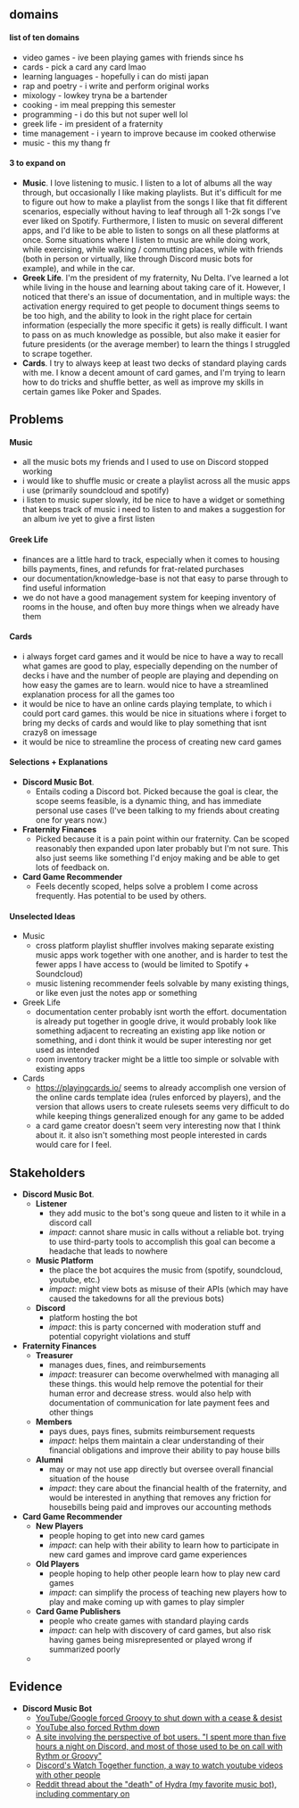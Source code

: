 
## domains
#### list of ten domains
- video games - ive been playing games with friends since hs 
- cards - pick a card any card lmao
- learning languages - hopefully i can do misti japan
- rap and poetry - i write and perform original works
- mixology - lowkey tryna be a bartender
- cooking - im meal prepping this semester
- programming - i do this but not super well lol
- greek life - im president of a fraternity
- time management - i yearn to improve because im cooked otherwise
- music - this my thang fr

#### 3 to expand on

- **Music**. I love listening to music. I listen to a lot of albums all the way through, but occasionally I like making playlists. But it's difficult for me to figure out how to make a playlist from the songs I like that fit different scenarios, especially without having to leaf through all 1-2k songs I've ever liked on Spotify. Furthermore, I listen to music on several different apps, and I'd like to be able to listen to songs on all these platforms at once. Some situations where I listen to music are while doing work, while exercising, while walking / commutting places, while with friends (both in person or virtually, like through Discord music bots for example), and while in the car.
- **Greek Life**. I'm the president of my fraternity, Nu Delta. I've learned a lot while living in the house and learning about taking care of it. However, I noticed that there's an issue of documentation, and in multiple ways: the activation energy required to get people to document things seems to be too high, and the ability to look in the right place for certain information (especially the more specific it gets) is really difficult. I want to pass on as much knowledge as possible, but also make it easier for future presidents (or the average member) to learn the things I struggled to scrape together.
- **Cards**. I try to always keep at least two decks of standard playing cards with me. I know a decent amount of card games, and I'm trying to learn how to do tricks and shuffle better, as well as improve my skills in certain games like Poker and Spades.

## Problems

#### Music
- all the music bots my friends and I used to use on Discord stopped working
- i would like to shuffle music or create a playlist across all the music apps i use (primarily soundcloud and spotify)
- i listen to music super slowly, itd be nice to have a widget or something that keeps track of music i need to listen to and makes a suggestion for an album ive yet to give a first listen
#### Greek Life
- finances are a little hard to track, especially when it comes to housing bills payments, fines, and refunds for frat-related purchases
- our documentation/knowledge-base is not that easy to parse through to find useful information
- we do not have a good management system for keeping inventory of rooms in the house, and often buy more things when we already have them
#### Cards
- i always forget card games and it would be nice to have a way to recall what games are good to play, especially depending on the number of decks i have and the number of people are playing and depending on how easy the games are to learn. would nice to have a streamlined explanation process for all the games too
- it would be nice to have an online cards playing template, to which i could port card games. this would be nice in situations where i forget to bring my decks of cards and would like to play something that isnt crazy8 on imessage
- it would be nice to streamline the process of creating new card games

#### Selections + Explanations
- **Discord Music Bot**.
	- Entails coding a Discord bot. Picked because the goal is clear, the scope seems feasible, is a dynamic thing, and has immediate personal use cases (I've been talking to my friends about creating one for years now.)
- **Fraternity Finances**
	- Picked because it is a pain point within our fraternity. Can be scoped reasonably then expanded upon later probably but I'm not sure. This also just seems like something I'd enjoy making and be able to get lots of feedback on.
- **Card Game Recommender**
	- Feels decently scoped, helps solve a problem I come across frequently. Has potential to be used by others.
#### Unselected Ideas
- Music
	- cross platform playlist shuffler involves making separate existing music apps work together with one another, and is harder to test the fewer apps I have access to (would be limited to Spotify + Soundcloud)
	- music listening recommender feels solvable by many existing things, or like even just the notes app or something
- Greek Life
	- documentation center probably isnt worth the effort. documentation is already put together in google drive, it would probably look like something adjacent to recreating an existing app like notion or something, and i dont think it would be super interesting nor get used as intended
	- room inventory tracker might be a little too simple or solvable with existing apps
- Cards
	- https://playingcards.io/ seems to already accomplish one version of the online cards template idea (rules enforced by players), and the version that allows users to create rulesets seems very difficult to do while keeping things generalized enough for any game to be added
	- a card game creator doesn't seem very interesting now that I think about it. it also isn't something most people interested in cards would care for I feel.

## Stakeholders

- **Discord Music Bot**.
	- **Listener**
		- they add music to the bot's song queue and listen to it while in a discord call
		- *impact*: cannot share music in calls without a reliable bot. trying to use third-party tools to accomplish this goal can become a headache that leads to nowhere
	- **Music Platform**
		- the place the bot acquires the music from (spotify, soundcloud, youtube, etc.)
		- *impact*: might view bots as misuse of their APIs (which may have caused the takedowns for all the previous bots)
	- **Discord**
		- platform hosting the bot
		- *impact*: this is party concerned with moderation stuff and potential copyright violations and stuff
- **Fraternity Finances**
	- **Treasurer**
		- manages dues, fines, and reimbursements
		- *impact*: treasurer can become overwhelmed with managing all these things. this would help remove the potential for their human error and decrease stress. would also help with documentation of communication for late payment fees and other things
	- **Members**
		- pays dues, pays fines, submits reimbursement requests
		- *impact*: helps them maintain a clear understanding of their financial obligations and improve their ability to pay house bills
	- **Alumni**
		- may or may not use app directly but oversee overall financial situation of the house
		- *impact*: they care about the financial health of the fraternity, and would be interested in anything that removes any friction for housebills being paid and improves our accounting methods
- **Card Game Recommender**
	- **New Players**
		- people hoping to get into new card games
		- *impact*: can help with their ability to learn how to participate in new card games and improve card game experiences
	- **Old Players**
		- people hoping to help other people learn how to play new card games
		- *impact*: can simplify the process of teaching new players how to play and make coming up with games to play simpler
	- **Card Game Publishers**
		- people who create games with standard playing cards
		- *impact*: can help with discovery of card games, but also risk having games being misrepresented or played wrong if summarized poorly
	- 

## Evidence

- **Discord Music Bot**
	- [YouTube/Google forced Groovy to shut down with a cease & desist](https://www.theverge.com/2021/8/24/22640024/youtube-discord-groovy-music-bot-closure)
	- [YouTube also forced Rythm down](https://www.theverge.com/2021/9/12/22669502/youtube-discord-rythm-music-bot-closure)
	- [A site involving the perspective of bot users. "I spent more than five hours a night on Discord, and most of those used to be on call with Rythm or Groovy"](https://saratogafalcon.org/14036/features/youtube-shuts-down-popular-discord-music-bots/)
	- [Discord's Watch Together function, a way to watch youtube videos with other people](https://support-apps.discord.com/hc/en-us/articles/26502500234519-Watch-Together-FAQ)
	- [Reddit thread about the "death" of Hydra (my favorite music bot), including commentary on]()